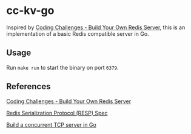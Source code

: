 # cc-kv-go
Inspired by [Coding Challenges - Build Your Own Redis Server](https://codingchallenges.fyi/challenges/challenge-redis/), this is an implementation of a basic Redis compatible server in Go.

## Usage
Run `make run` to start the binary on port `6379`.

## References
[Coding Challenges - Build Your Own Redis Server](https://codingchallenges.fyi/challenges/challenge-redis/)

[Redis Serialization Protocol (RESP) Spec](https://redis.io/docs/latest/develop/reference/protocol-spec/)

[Build a concurrent TCP server in Go](https://opensource.com/article/18/5/building-concurrent-tcp-server-go)
